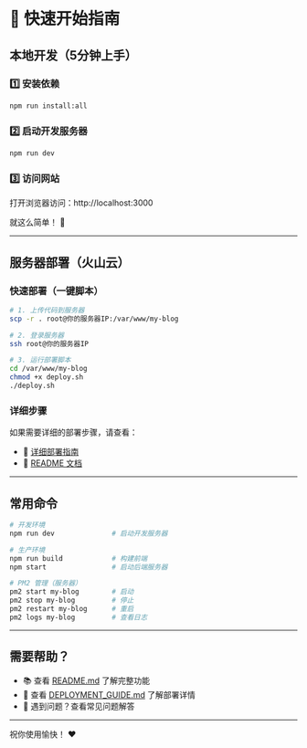 # 🚀 快速开始指南

## 本地开发（5分钟上手）

### 1️⃣ 安装依赖
```bash
npm run install:all
```

### 2️⃣ 启动开发服务器
```bash
npm run dev
```

### 3️⃣ 访问网站
打开浏览器访问：http://localhost:3000

就这么简单！ 🎉

---

## 服务器部署（火山云）

### 快速部署（一键脚本）

```bash
# 1. 上传代码到服务器
scp -r . root@你的服务器IP:/var/www/my-blog

# 2. 登录服务器
ssh root@你的服务器IP

# 3. 运行部署脚本
cd /var/www/my-blog
chmod +x deploy.sh
./deploy.sh
```

### 详细步骤

如果需要详细的部署步骤，请查看：
- 📖 [详细部署指南](./DEPLOYMENT_GUIDE.md)
- 📖 [README 文档](./README.md)

---

## 常用命令

```bash
# 开发环境
npm run dev              # 启动开发服务器

# 生产环境
npm run build            # 构建前端
npm start                # 启动后端服务器

# PM2 管理（服务器）
pm2 start my-blog        # 启动
pm2 stop my-blog         # 停止
pm2 restart my-blog      # 重启
pm2 logs my-blog         # 查看日志
```

---

## 需要帮助？

- 📚 查看 [README.md](./README.md) 了解完整功能
- 📖 查看 [DEPLOYMENT_GUIDE.md](./DEPLOYMENT_GUIDE.md) 了解部署详情
- 🐛 遇到问题？查看常见问题解答

---

祝你使用愉快！ ❤️

